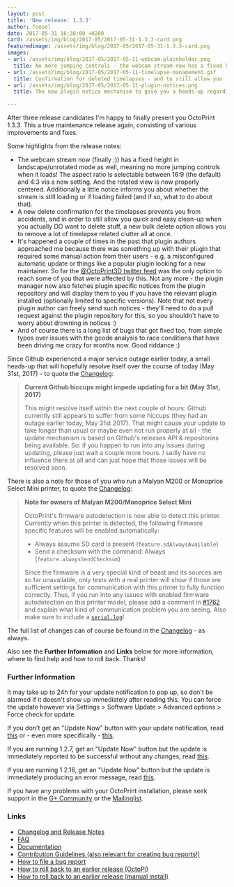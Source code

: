 ```yaml
---
layout: post
title: 'New release: 1.3.3'
author: foosel
date: 2017-05-31 16:30:00 +0200
card: /assets/img/blog/2017-05/2017-05-31-1.3.3-card.png
featuredimage: /assets/img/blog/2017-05/2017-05-31-1.3.3-card.png
images:
- url: /assets/img/blog/2017-05/2017-05-11-webcam-placeholder.png
  title: No more jumping controls - the webcam stream now has a fixed height with adjustable aspect ratio.
- url: /assets/img/blog/2017-05/2017-05-11-timelapse-management.gif
  title: Confirmation for deleted timelapses - and to still allow you fast deletions of multiple timelapses a new bulk delete feature.
- url: /assets/img/blog/2017-05/2017-05-11-plugin-notices.png
  title: The new plugin notice mechanism to give you a heads-up regarding any important issues with your installed plugins.

---
```


After three release candidates I'm happy to finally present you OctoPrint
1.3.3. This a true maintenance release again, consisting of various improvements and
fixes.

<!-- more -->

Some highlights from the release notes:

  * The webcam stream now (finally ;)) has a fixed height in landscape/unrotated
    mode as well, meaning no more jumping controls when it
    loads! The aspect ratio is selectable between 16:9 (the default)
    and 4:3 via a new setting. And the rotated view is now properly
    centered. Additionally a little notice informs you about whether the
    stream is still loading or if loading failed (and if so, what to
    do about that).
  * A new delete confirmation for the timelapses prevents you from
    accidents, and in order to still allow you quick and easy clean-up
    when you actually DO want to delete stuff, a new bulk delete option
    allows you to remove a lot of timelapse related clutter all at once.
  * It's happened a couple of times in the past that plugin authors
    approached me because there was something up with their plugin that
    required some manual action from their users - e.g. a misconfigured
    automatic update or things like a popular plugin looking for a new
    maintainer. So far the [@OctoPrint3D twitter feed](https://twitter.com/OctoPrint3D)
    was the only option to reach some of you that were affected by this.
    Not any more - the plugin manager now also fetches plugin specific
    notices from the plugin repository and will display them to you if
    you have the relevant plugin installed (optionally limited to
    specific versions). Note that not every plugin author
    can freely send such notices - they'll need to do a pull request
    against the plugin repository for this, so you shouldn't have to
    worry about drowning in notices :)
  * And of course there is a long list of bugs that got fixed too, from
    simple typos over issues with the gcode analysis to race conditions
    that have been driving me crazy for months now. Good riddance :)

Since Github experienced a major service outage earlier today, a small
heads-up that will hopefully resolve itself over the course of today
(May 31st, 2017) - to quote the [Changelog](https://github.com/foosel/OctoPrint/releases/tag/1.3.3):

> **Current Github hiccups might impede updating for a bit (May 31st, 2017)**
>
> This might resolve itself within the next couple of hours: Github currently still appears to suffer from some hiccups (they had an outage earlier today, May 31st 2017). That might cause your update to take longer than usual or maybe even not run properly at all - the update mechanism is based on Github's releases API & repositories being available. So: if you happen to run into any issues during updating, please just wait a couple more hours. I sadly have no influence there at all and can just hope that those issues will be resolved soon.

There is also a note for those of you who run a Malyan M200 or
Monoprice Select Mini printer, to quote the
[Changelog](https://github.com/foosel/OctoPrint/releases/tag/1.3.3):

> **Note for owners of Malyan M200/Monoprice Select Mini**
>
> OctoPrint's firmware autodetection is now able to detect this printer. Currently when this printer is detected, the following firmware specific features will be enabled automatically:
>
>   * Always assume SD card is present (`feature.sdAlwaysAvailable`)
>   * Send a checksum with the command: Always (`feature.alwaysSendChecksum`)
>
> Since the firmware is a very special kind of beast and its sources are so far unavailable, only tests with a real printer will show if those are sufficient settings for communication with this printer to fully function correctly. Thus, if you run into any issues with enabled firmware autodetection on this printer model, please add a comment in [#1762](https://github.com/foosel/OctoPrint/issues/1762) and explain what kind of communication problem you are seeing. Also make sure to include a [`serial.log`](https://github.com/foosel/OctoPrint/blob/master/CONTRIBUTING.md#where-can-i-find-those-log-files-you-keep-talking-about)!

The full list of changes can of course be found in the
[Changelog](https://github.com/foosel/OctoPrint/releases/tag/1.3.3) - as always.

Also see the **Further Information** and **Links** below for more information,
where to find help and how to roll back. Thanks!

### Further Information

It may take up to 24h for your update notification to pop up, so don't 
be alarmed if it doesn't show up immediately after reading this. You
can force the update however via Settings > Software Update > 
Advanced options > Force check for update.

If you don't get an "Update Now" button with your update notification, 
read [this](https://github.com/foosel/OctoPrint/wiki/Plugin:-Software-Update#making-octoprint-updateable-on-existing-installations)
or - even more specifically - [this](https://github.com/foosel/OctoPrint/wiki/Plugin:-Software-Update#octoprint--125).

If you are running 1.2.7, get an "Update Now" button but the update is immediately 
reported to be successful without any changes, read 
[this](https://github.com/foosel/OctoPrint/wiki/FAQ#im-running-127-i-tried-to-update-to-a-newer-version-via-the-software-update-plugin-but-im-still-on-127-after-restart).

If you are running 1.2.16, get an "Update Now" button but the update is immediately
producing an error message, read [this](https://github.com/foosel/OctoPrint/wiki/FAQ#im-running-1216-i-tried-to-update-to-a-newer-version-via-the-software-update-plugin-but-i-get-an-error).

If you have any problems with your OctoPrint installation, please seek 
support in the [G+ Community](https://plus.google.com/communities/102771308349328485741)
or the [Mailinglist](https://groups.google.com/group/octoprint). 

### Links

  * [Changelog and Release Notes](https://github.com/foosel/OctoPrint/releases/tag/1.3.3)
  * [FAQ](https://github.com/foosel/OctoPrint/wiki/FAQ)
  * [Documentation](http://docs.octoprint.org/)
  * [Contribution Guidelines (also relevant for creating bug reports!)](https://github.com/foosel/OctoPrint/blob/master/CONTRIBUTING.md)
  * [How to file a bug report](https://github.com/foosel/OctoPrint/blob/master/CONTRIBUTING.md#how-to-file-a-bug-report)
  * [How to roll back to an earlier release (OctoPi)](https://github.com/foosel/OctoPrint/wiki/FAQ#how-can-i-revert-to-an-older-version-of-the-octoprint-installation-on-my-octopi-image)
  * [How to roll back to an earlier release (manual install)](https://github.com/foosel/OctoPrint/wiki/FAQ#how-can-i-roll-back-to-an-earlier-version-after-an-update)

